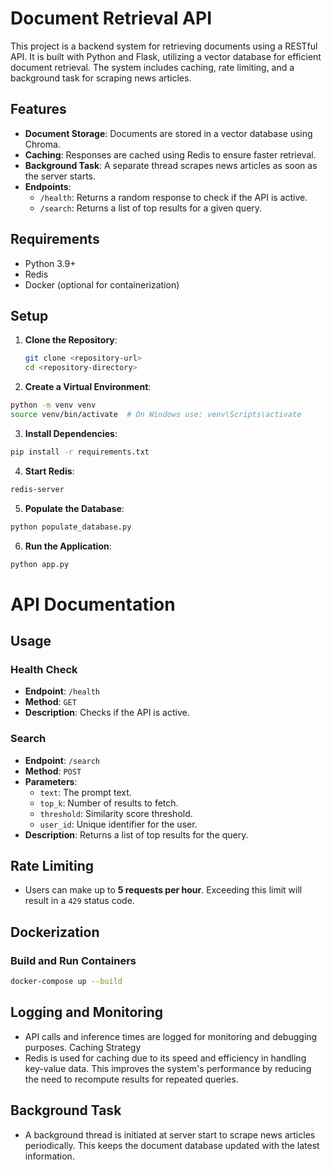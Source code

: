 # Document Retrieval API

This project is a backend system for retrieving documents using a RESTful API. It is built with Python and Flask, utilizing a vector database for efficient document retrieval. The system includes caching, rate limiting, and a background task for scraping news articles.

## Features

- **Document Storage**: Documents are stored in a vector database using Chroma.
- **Caching**: Responses are cached using Redis to ensure faster retrieval.
- **Background Task**: A separate thread scrapes news articles as soon as the server starts.
- **Endpoints**:
  - `/health`: Returns a random response to check if the API is active.
  - `/search`: Returns a list of top results for a given query.

## Requirements

- Python 3.9+
- Redis
- Docker (optional for containerization)

## Setup

1. **Clone the Repository**:
   ```bash
   git clone <repository-url>
   cd <repository-directory>
   ```
2. **Create a Virtual Environment**:
```bash
python -m venv venv
source venv/bin/activate  # On Windows use: venv\Scripts\activate
```
3. **Install Dependencies**:
```bash
pip install -r requirements.txt
```
4. **Start Redis**:
```bash
redis-server
```
5. **Populate the Database**:
```bash
python populate_database.py
```
6. **Run the Application**:
```bash
python app.py
```

# API Documentation

## Usage

### Health Check
- **Endpoint**: `/health`
- **Method**: `GET`
- **Description**: Checks if the API is active.

### Search
- **Endpoint**: `/search`
- **Method**: `POST`
- **Parameters**:
  - `text`: The prompt text.
  - `top_k`: Number of results to fetch.
  - `threshold`: Similarity score threshold.
  - `user_id`: Unique identifier for the user.
- **Description**: Returns a list of top results for the query.

## Rate Limiting
- Users can make up to **5 requests per hour**. Exceeding this limit will result in a `429` status code.

## Dockerization

### Build and Run Containers
```bash
docker-compose up --build
```
## Logging and Monitoring
- API calls and inference times are logged for monitoring and debugging purposes.
Caching Strategy
- Redis is used for caching due to its speed and efficiency in handling key-value data. This improves the system's performance by reducing the need to recompute results for repeated queries.
## Background Task
- A background thread is initiated at server start to scrape news articles periodically. This keeps the document database updated with the latest information.
